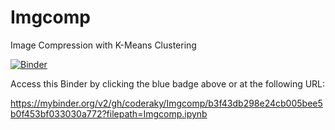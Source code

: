 # Imgcomp
Image Compression with K-Means Clustering

[![Binder](http://mybinder.org/badge_logo.svg)](https://mybinder.org/v2/gh/coderaky/Imgcomp/b3f43db298e24cb005bee5b0f453bf033030a772?filepath=Imgcomp.ipynb)

Access this Binder by clicking the blue badge above or at the following URL:

https://mybinder.org/v2/gh/coderaky/Imgcomp/b3f43db298e24cb005bee5b0f453bf033030a772?filepath=Imgcomp.ipynb
